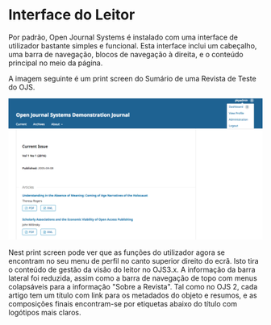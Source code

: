 # Interface do Leitor

Por padrão, Open Journal Systems é instalado com uma interface de utilizador bastante simples e funcional. Esta interface inclui um cabeçalho, uma barra de navegação, blocos de navegação à direita, e o conteúdo principal no meio da página. 

A imagem seguinte é um print screen do Sumário de uma Revista de Teste do OJS.

![](learning-ojs-3-ojs3-interface.png)

Nest print screen pode ver que as funções do utilizador agora se encontram no seu menu de perfil no canto superior direito do ecrã. Isto tira o conteúdo de gestão da visão do leitor no OJS3.x. A informação da barra lateral foi reduzida, assim como a barra de navegação de topo com menus colapsáveis para a informação "Sobre a Revista". Tal como no OJS 2, cada artigo tem um título com link para os metadados do objeto e resumos, e as composições finais encontram-se por etiquetas abaixo do título com logótipos mais claros.

